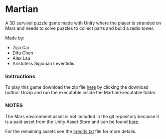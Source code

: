 # Martian

A 3D survival puzzle game made with Unity where the player is stranded on Mars and needs to solve puzzles to collect parts and build a radio tower.

Made by:
* Zijia Cai
* Difu Chen
* Alex Lau
* Aristotelis Sigiouan Leventidis

### Instructions
To play this game download the zip file [here](MartianExecutable.zip) by clicking the download button. Unzip and run the executable inside the MartianExecutable folder.

### NOTES
The Mars environment asset is not included in the git repository because it is a paid asset from the Unity Asset Store and can be found [here](https://www.assetstore.unity3d.com/en/#!/content/42564).

For the remaining assets see the [credits.txt](CREDITS.txt) file for more details.
